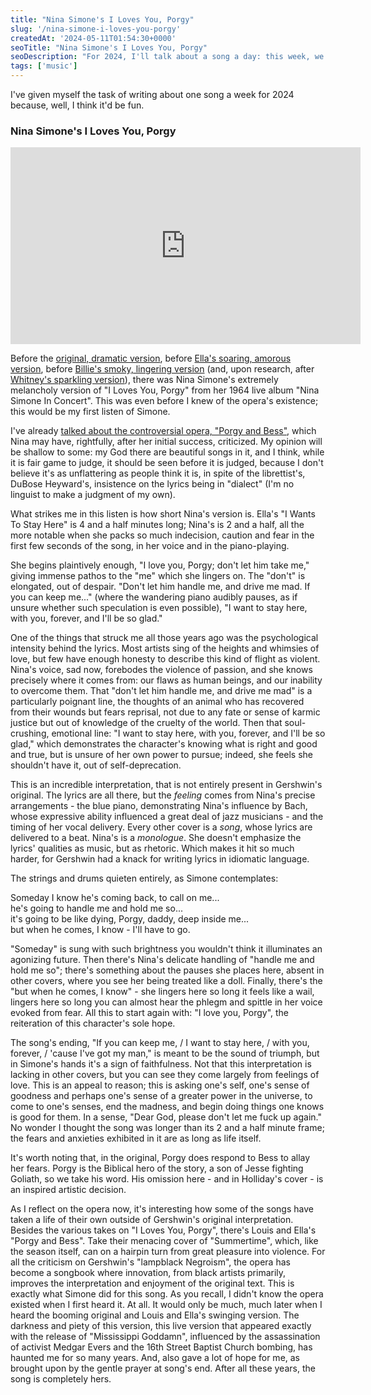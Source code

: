 ```yaml
---
title: "Nina Simone's I Loves You, Porgy"
slug: '/nina-simone-i-loves-you-porgy'
createdAt: '2024-05-11T01:54:30+0000'
seoTitle: "Nina Simone's I Loves You, Porgy"
seoDescription: "For 2024, I'll talk about a song a day: this week, we'll talk about Nina Simone's cover of I Loves You, Porgy, an aria of Gershwin's."
tags: ['music']
---
```


I've given myself the task of writing about one song a week for 2024 because, well, I think it'd be fun.

### Nina Simone's I Loves You, Porgy

<iframe width="560" height="315" src="https://www.youtube.com/embed/WonQrmIGJTw?si=AinQbXsTvBUVoow9" title="YouTube video player" frameborder="0" allow="accelerometer; autoplay; clipboard-write; encrypted-media; gyroscope; picture-in-picture; web-share" referrerpolicy="strict-origin-when-cross-origin" allowfullscreen></iframe>

Before the [original, dramatic version](https://www.youtube.com/watch?v=Panv8OJjgHk&pp=ygUcaSBsb3ZlcyB5b3UgcG9yZ3kgYW5uZSBicm93bg%3D%3D), before [Ella's soaring, amorous version](https://www.youtube.com/watch?v=1W65c2Dj1lk&pp=ygUhZWxsYSBmaXR6Z2VyYWxkIGkgbG92ZXMgeW91IHBvcmd5), before [Billie's smoky, lingering version](https://www.youtube.com/watch?v=26HSGMUh-3U&pp=ygUgaSBsb3ZlcyB5b3UgcG9yZ3kgYmlsbGllIGhvbGlkYXk%3D) (and, upon research, after [Whitney's sparkling version](https://www.youtube.com/watch?v=NyzTQOBAzI4&pp=ygUgaSBsb3ZlcyB5b3UgcG9yZ3kgcG9yZ3kgYW5kIGJlc3M%3D)), there was Nina Simone's extremely melancholy version of "I Loves You, Porgy" from her 1964 live album "Nina Simone In Concert". This was even before I knew of the opera's existence; this would be my first listen of Simone.

I've already [talked about the controversial opera, "Porgy and Bess"](/porgy-and-bess), which Nina may have, rightfully, after her initial success, criticized. My opinion will be shallow to some: my God there are beautiful songs in it, and I think, while it is fair game to judge, it should be seen before it is judged, because I don't believe it's as unflattering as people think it is, in spite of the librettist's, DuBose Heyward's, insistence on the lyrics being in "dialect" (I'm no linguist to make a judgment of my own).

What strikes me in this listen is how short Nina's version is. Ella's "I Wants To Stay Here" is 4 and a half minutes long; Nina's is 2 and a half, all the more notable when she packs so much indecision, caution and fear in the first few seconds of the song, in her voice and in the piano-playing.

She begins plaintively enough, "I love you, Porgy; don't let him take me," giving immense pathos to the "me" which she lingers on. The "don't" is elongated, out of despair. "Don't let him handle me, and drive me mad. If you can keep me..." (where the wandering piano audibly pauses, as if unsure whether such speculation is even possible), "I want to stay here, with you, forever, and I'll be so glad."

One of the things that struck me all those years ago was the psychological intensity behind the lyrics. Most artists sing of the heights and whimsies of love, but few have enough honesty to describe this kind of flight as violent. Nina's voice, sad now, forebodes the violence of passion, and she knows precisely where it comes from: our flaws as human beings, and our inability to overcome them. That "don't let him handle me, and drive me mad" is a particularly poignant line, the thoughts of an animal who has recovered from their wounds but fears reprisal, not due to any fate or sense of karmic justice but out of knowledge of the cruelty of the world. Then that soul-crushing, emotional line: "I want to stay here, with you, forever, and I'll be so glad," which demonstrates the character's knowing what is right and good and true, but is unsure of her own power to pursue; indeed, she feels she shouldn't have it, out of self-deprecation.

This is an incredible interpretation, that is not entirely present in Gershwin's original. The lyrics are all there, but the _feeling_ comes from Nina's precise arrangements - the blue piano, demonstrating Nina's influence by Bach, whose expressive ability influenced a great deal of jazz musicians - and the timing of her vocal delivery. Every other cover is a _song_, whose lyrics are delivered to a beat. Nina's is a _monologue_. She doesn't emphasize the lyrics' qualities as music, but as rhetoric. Which makes it hit so much harder, for Gershwin had a knack for writing lyrics in idiomatic language.

The strings and drums quieten entirely, as Simone contemplates:

Someday I know he's coming back, to call on me...<br/>
he's going to handle me and hold me so...<br/>
it's going to be like dying, Porgy, daddy, deep inside me...<br/>
but when he comes, I know - I'll have to go.

"Someday" is sung with such brightness you wouldn't think it illuminates an agonizing future. Then there's Nina's delicate handling of "handle me and hold me so"; there's something about the pauses she places here, absent in other covers, where you see her being treated like a doll. Finally, there's the "but when he comes, I know" - she lingers here so long it feels like a wail, lingers here so long you can almost hear the phlegm and spittle in her voice evoked from fear. All this to start again with: "I love you, Porgy", the reiteration of this character's sole hope.

The song's ending, "If you can keep me, / I want to stay here, / with you, forever, / 'cause I've got my man," is meant to be the sound of triumph, but in Simone's hands it's a sign of faithfulness. Not that this interpretation is lacking in other covers, but you can see they come largely from feelings of love. This is an appeal to reason; this is asking one's self, one's sense of goodness and perhaps one's sense of a greater power in the universe, to come to one's senses, end the madness, and begin doing things one knows is good for them. In a sense, "Dear God, please don't let me fuck up again." No wonder I thought the song was longer than its 2 and a half minute frame; the fears and anxieties exhibited in it are as long as life itself.

It's worth noting that, in the original, Porgy does respond to Bess to allay her fears. Porgy is the Biblical hero of the story, a son of Jesse fighting Goliath, so we take his word. His omission here - and in Holliday's cover - is an inspired artistic decision.

As I reflect on the opera now, it's interesting how some of the songs have taken a life of their own outside of Gershwin's original interpretation. Besides the various takes on "I Loves You, Porgy", there's Louis and Ella's "Porgy and Bess". Take their menacing cover of "Summertime", which, like the season itself, can on a hairpin turn from great pleasure into violence. For all the criticism on Gershwin's "lampblack Negroism", the opera has become a songbook where innovation, from black artists primarily, improves the interpretation and enjoyment of the original text. This is exactly what Simone did for this song. As you recall, I didn't know the opera existed when I first heard it. At all. It would only be much, much later when I heard the booming original and Louis and Ella's swinging version. The darkness and piety of this version, this live version that appeared exactly with the release of "Mississippi Goddamn", influenced by the assassination of activist Medgar Evers and the 16th Street Baptist Church bombing, has haunted me for so many years. And, also gave a lot of hope for me, as brought upon by the gentle prayer at song's end. After all these years, the song is completely hers.
